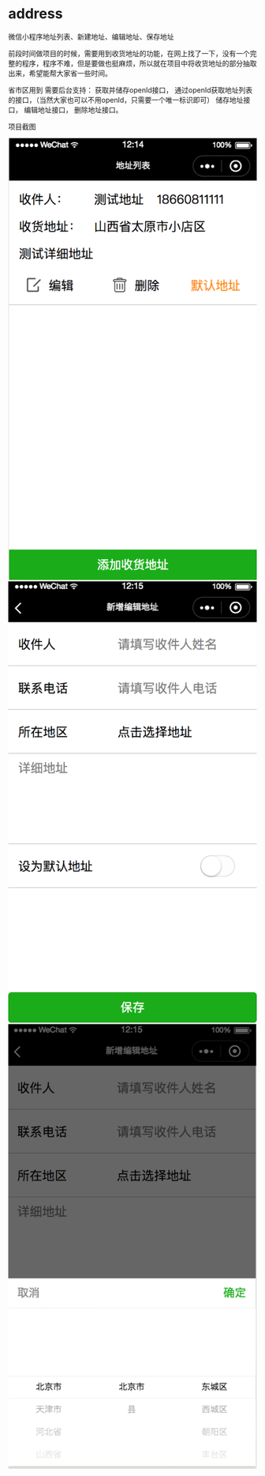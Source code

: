 # address
微信小程序地址列表、新建地址、编辑地址、保存地址

前段时间做项目的时候，需要用到收货地址的功能，在网上找了一下，没有一个完整的程序，程序不难，但是要做也挺麻烦，所以就在项目中将收货地址的部分抽取出来，希望能帮大家省一些时间。

省市区用到
需要后台支持：
获取并储存openId接口，
通过openId获取地址列表的接口，（当然大家也可以不用openId，只需要一个唯一标识即可）
储存地址接口，
编辑地址接口，
删除地址接口。


项目截图



![image](https://raw.githubusercontent.com/yms1989822/address/master/11111.png)
![image](https://raw.githubusercontent.com/yms1989822/address/master/22222.png)
![image](https://raw.githubusercontent.com/yms1989822/address/master/333333.png)

